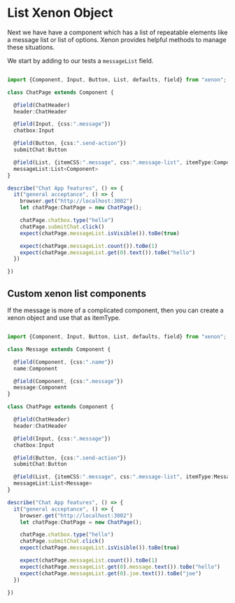 # List Xenon Object
Next we have have a component which has a list of repeatable elements like a message list or list of options. Xenon provides helpful methods to manage these situations.

We start by adding to our tests a `messageList` field.

```typescript

import {Component, Input, Button, List, defaults, field} from "xenon";

class ChatPage extends Component {

  @field(ChatHeader)
  header:ChatHeader

  @field(Input, {css:".message"})
  chatbox:Input

  @field(Button, {css:".send-action"})
  submitChat:Button

  @field(List, {itemCSS:".message", css:".message-list", itemType:Component})
  messageList:List<Component>
}

describe("Chat App features", () => {
  it("general acceptance", () => {
    browser.get("http://localhost:3002")
    let chatPage:ChatPage = new ChatPage();

    chatPage.chatbox.type("hello")
    chatPage.submitChat.click()
    expect(chatPage.messageList.isVisible()).toBe(true)

    expect(chatPage.messageList.count()).toBe(1)
    expect(chatPage.messageList.get(0).text()).toBe("hello")
  })

})

```

## Custom xenon list components

If the message is more of a complicated component, then you can create a xenon object and use that as itemType.

```typescript

import {Component, Input, Button, List, defaults, field} from "xenon";

class Message extends Component {

  @field(Component, {css:".name"})
  name:Component

  @field(Component, {css:".message"})
  message:Component
}

class ChatPage extends Component {

  @field(ChatHeader)
  header:ChatHeader

  @field(Input, {css:".message"})
  chatbox:Input

  @field(Button, {css:".send-action"})
  submitChat:Button

  @field(List, {itemCSS:".message", css:".message-list", itemType:Message})
  messageList:List<Message>
}

describe("Chat App features", () => {
  it("general acceptance", () => {
    browser.get("http://localhost:3002")
    let chatPage:ChatPage = new ChatPage();

    chatPage.chatbox.type("hello")
    chatPage.submitChat.click()
    expect(chatPage.messageList.isVisible()).toBe(true)

    expect(chatPage.messageList.count()).toBe(1)
    expect(chatPage.messageList.get(0).message.text()).toBe("hello")
    expect(chatPage.messageList.get(0).joe.text()).toBe("joe")
  })

})

```
